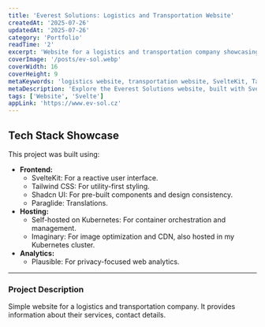 ```yaml
---
title: 'Everest Solutions: Logistics and Transportation Website'
createdAt: '2025-07-26'
updatedAt: '2025-07-26'
category: 'Portfolio'
readTime: '2'
excerpt: 'Website for a logistics and transportation company showcasing their services and contact information.'
coverImage: '/posts/ev-sol.webp'
coverWidth: 16
coverHeight: 9
metaKeywords: 'logistics website, transportation website, SvelteKit, Tailwind CSS, Kubernetes, Imaginary, Plausible, Everest Solutions'
metaDescription: 'Explore the Everest Solutions website, built with SvelteKit and Tailwind CSS, providing logistics and transportation services. Hosted on Kubernetes.'
tags: ['Website', 'Svelte']
appLink: 'https://www.ev-sol.cz'
---
```


## Tech Stack Showcase

This project was built using:

- **Frontend:**
  - SvelteKit: For a reactive user interface.
  - Tailwind CSS: For utility-first styling.
  - Shadcn UI: For pre-built components and design consistency.
  - Paraglide: Translations.
- **Hosting:**
  - Self-hosted on Kubernetes: For container orchestration and management.
  - Imaginary: For image optimization and CDN, also hosted in my Kubernetes cluster.
- **Analytics:**
  - Plausible: For privacy-focused web analytics.

---

### Project Description

Simple website for a logistics and transportation company. It provides information about their services, contact details.